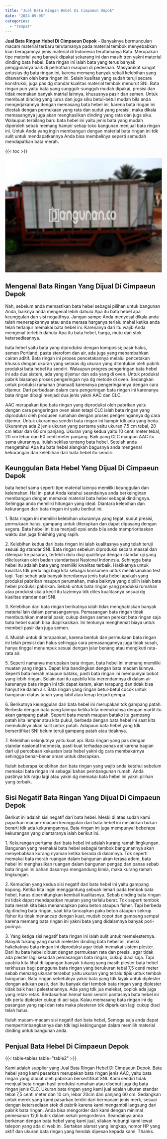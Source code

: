 ```yaml
---
title: "Jual Bata Ringan Hebel Di Cimpaeun Depok"
date: "2024-09-05"
categories: 
  - "tempat"
---
```


**Jual Bata Ringan Hebel Di Cimpaeun Depok** – Banyaknya bermunculan macam material terbaru terutamanya pada material tembok menyebabkan kian beragamnya jenis material di Indonesia terutamanya Bata. Merupakan tipe material yang banyak dipakai sekarang ini dan masih tren yakni material dinding bata hebel. Bata ringan ini ialah bata yang terus banyak penggunanya baik di perkotaan maupun di pedesaan. Masyarakat sangat antusias dg bata ringan ini, karena memang banyak sekali kelebihan yang ditawarkan oleh bata ringan ini. Selain kualitas yang sudah teruji secara konstruksi, juga pas dg standar kualitas material tembok menurut SNI. Bata ringan pun yaitu bata yang sungguh-sungguh mudah dipakai, presisi dan tidak memakan banyak matrial lainnya, khususnya pasir dan semen. Untuk membuat dinding yang lurus dan juga siku betul-betul mudah bila anda mengerjakannya dengan memasang bata hebel ini, karena bata ringan ini dicetak dengan permukaan yang rata dan sudut yang presisi, maka dikala memasangnya juga akan menghasilkan dinding yang rata dan juga siku. Walaupun terbilang baru bata hebel ini yaitu jenis bata yang mudah diperoleh sebab memang hampir setiap toko bangunan menjual bata ringan ini. Untuk Anda yang ingin membangun dengan material bata ringan ini tdk sulit untuk mendapatkannya Anda bisa membelinya seperti semudah mendapatkan bata merah.

{{< toc >}}

![Jual Bata Ringan Hebel Di Cimpaeun Depok](/images/jual-hebel-murah-10.png)

## Mengenal Bata Ringan Yang Dijual Di Cimpaeun Depok

Nah, sebelum anda memastikan bata hebel sebagai pilihan untuk bangunan Anda, baiknya anda mengenal lebih dahulu Apa itu bata hebel apa keunggulan dan sisi negatifnya. Jangan sampe Anda menyesal dikala anda telah menerapkannya atau anda merasa harganya terlalu mahal ketika anda telah terlanjur memakai bata hebel ini. Karenanya dari itu wajib Anda mengenal terlebih dahulu Apa itu bata hebel, harga, mutu dan stok ketersediaannya.

bata hebel yaitu bata yang diproduksi dengan komposisi; pasir halus, semen Portland, pasta sterofom dan air, ada juga yang menambahkan cairan aditif. Bata ringan ini proses pencetakannya melalui pencetakan khusus dengan ukuran yang selaras dg ukuran yang ditentukan oleh pabrik produksi bata hebel itu sendiri. Walaupun progres pengeringan bata hebel ini ada dua sistem, ada yang dijemur dan ada yang di oven. Untuk produksi pabrik biasanya proses pengeringan nya dg metode di oven. Sedangkan untuk produksi rumahan (manual) karenanya pengeringannya dengan cara dijemur. Dari perbedaan dalam cara pengeringan bata ringan ini karenanya bata ringan dibagi menjadi dua jenis yakni AAC dan CLC.

AAC merupakan tipe bata ringan yang diproduksi oleh pabrikan yaitu dengan cara pengeringan oven akan tetapi CLC ialah bata ringan yang diproduksi oleh produsen rumahan dengan proses pengeringannya dg cara dijemur. Untuk ukurannya sendiri bata ringan ini hampir tdk ada yang beda. Ukurannya ada 2 jenis ukuran yang pertama yaitu ukuran 7.5 cm tebal, 20 cm lebar dan 60 cm panjang. Ukuran yang kedua yaitu 10 centi meter tebal, 20 cm lebar dan 60 centi meter panjang. Baik yang CLC maupun AAC itu sama ukurannya. Itulah sekilas tentang bata hebel. Setelah anda mengetahui Apa itu bata hebel alangkah bagusnya anda mengenal kekurangan dan kelebihan dari bata hebel itu sendiri.

## Keunggulan Bata Hebel Yang Dijual Di Cimpaeun Depok

bata hebel sama seperti tipe material lainnya memiliki keunggulan dan kelemahan. Hal ini patut Anda ketahui seandainya anda berkeinginan membangun dengan memakai material bata hebel sebagai dindingnya. Sehingga anda memiliki hitungan yang ideal. Diantara kelebihan dan kekurangan dari bata ringan ini yaitu berikut ini.

1\. Bata ringan ini memiliki kelebihan ukurannya yang tepat, sudut presisi, permukaan halus, gampang untuk diterapkan dan dapat dipasang dengan segera. Bata hebel ini bisa menjadi opsi anda bila anda memprioritaskan waktu dan juga finishing yang rapih.

2\. Kelebihan kedua dari bata ringan ini ialah kualitasnya yang telah teruji sesuai dg standar SNI. Bata ringan sebelum diproduksi secara massal dan dilempar ke pasaran, terlebih dulu diuji qualitinya dengan standar uji yang dikeluarkan oleh badan standarisasi Nasional Indonesia. Sehingga bata hebel itu adalah bata yang memiliki kwalitas terbaik. Hakikatnya untuk kwalitas tdk perlu lagi bagi kita sebagai konsumen untuk melaksanakan test lagi. Tapi sebab ada banyak beredarnya jenis bata hebel apakah yang produksi pabrikan maupun perumahan, maka baiknya yang dipilih ialah bata hebel produksi pabrikan. Sebab untuk bata ringan yang produksi rumahan atau produksi skala kecil itu lazimnya tdk dites kualitasnya sesuai dg kualitas standar dari SNI.

3\. Kelebihan dari bata ringan berikutnya ialah tidak menghabiskan banyak material lain dalam pemasangannya. Pemasangan bata ringan tidak membutuhkan material pasir, cukup dengan semen perekat bata ringan saja bata hebel sudah bisa diaplikasikan. Ini tentunya menghemat biaya untuk membeli pasir dan juga semen.

4\. Mudah untuk di terapankan, karena bentuk dan permukaan bata ringan ini telah presisi dan halus sehingga cara pemasangannya juga tidak susah, hanya tinggal menumpuk sesuai dengan jalur benang atau mengikuti rata-rata air.

5\. Seperti namanya merupakan bata ringan, bata hebel ini memang memiliki muatan yang ringan. Dapat kita bandingkan dengan bata macam lainnya. Seperti bata merah maupun batako, pasti bata ringan ini mempunyai bobot yang lebih ringan. Selain dari itu apabila kita merendamnya di dalam air karenanya bata ringan ini tdk dapat karam, akan terapung dan tidak bisa hanyut ke dalam air. Bata ringan yang ringan betul-betul cocok untuk bangunan diatas tanah yang labil atau kerap terjadi gempa.

6\. Berikutnya keunggulan dari bata hebel ini merupakan tdk gampang patah. Berbeda dengan bata yang lainnya ketika kita memukulnya dengan martil itu akan gampang patah. Seperti bata merah maupun batako itu gampang patah kita lempar atau kita pukul, berbeda dengan bata hebel ini saat kita memukulnya akan sulit untuk patah. Adapaun bata hebel yang tdk bersertifikat SNI belum teruji gampang patah atau tidaknya.

7\. Kelebihan selanjutnya yaitu kuat api. Bata ringan yang pas dengan standar nasional Indonesia, pasti kuat terhadap panas api karena bagian dari uji percobaan kekuatan bata hebel yakni dg cara membakarnya sehingga benar-benar aman untuk diterapkan.

Itulah beberapa kelebihan dari bata ringan yang wajib anda ketahui sebelum memakai bata ringan ini sebagai bahan pembangunan rumah. Anda pastinya tdk ragu lagi atau yakin dg memakai bata hebel ini yakni pilihan yang terbaik.

## Sisi Negatif Bata Ringan Yang Dijual Di Cimpaeun Depok

Berikut ini adalah sisi negatif dari bata hebel. Meski di atas sudah kami paparkan macam-macam keunggulan dari bata hebel ini melainkan bukan berarti tdk ada kekurangannya. Bata ringan ini juga mempunyai beberapa kekurangan yang diantaranya ialah berikut ini.

1\. Kekurangan pertama dari bata hebel ini adalah kurang ramah lingkungan. Bangunan yang memakai bata hebel sebagai tembok bangunannya akan menyebabkan kurang nyaman ketika berada di dalamnya. Tdk seperti memakai bata merah ruangan dalam bangunan akan terasa adem, bata hebel ini menghasilkan ruangan dalam bangunan pengap dan panas sebab bata ringan ini bahan dasarnya mengandung kimia, maka kurang ramah lingkungan.

2\. Kemudian yang kedua sisi negatif dari bata hebel ini yaitu gampang kopong. Ketika kita ingin menggantung sebuah lemari pada tembok bata hebel, harus diperhitungkan kembali kualitasnya. Sebab dinding bata ringan ini tidak dapat mendapatkan muatan yang terlalu berat. Tdk seperti tembok bata merah kita bisa menancapkan paku beton ataupun fisher. Tapi berbeda dg dinding bata ringan, saat kita tancapkan paku beton ataupun sekrup fisher itu tidak menancap dengan kuat, mudah copot dan gampang sempal karena memang bata ringan ini yakni bata yang didalamnya banyak pori-porinya.

3\. Yang ketiga sisi negatif bata ringan ini ialah sulit untuk memelesternya. Banyak tukang yang masih melester dinding bata hebel ini, meski hakekatnya bata ringan ini diproduksi agar tidak memakai sistem plester. Dari itu bata hebel dibuat dengan permukaan rata dan presisi, agar tidak ada plester lagi sesudah pemasangan bata ringan, cukup diaci saja. Tapi apabila kita lihat di lapangan banyak tukang yang masih plester bata hebel terkhusus bagi pengguna bata ringan yang berukuran tebal 7,5 centi meter sebab memang ukuran tersebut yaitu ukuran yang terlalu tipis untuk tembok bangunan. Bata ringan sebetulnya yakni bata yang tdk layak untuk diplester dengan adukan pasir, dari itu banyak dari tembok bata ringan yang diplester tidak baik hasil pelestariannya. Ada yang tdk jua melekat, coplok ada juga yang retak-retak. Berdasarkan hemat kami sendiri pantasnya bata hebel ini tdk perlu diplester cukup di aci saja. Kalau memasang bata ringan ini dg pasangan yang rapi dan rata maka plesteran tdk diperlukan lagi cukup diaci telah halus.

Itulah macam-macam sisi negatif dari bata hebel, Semoga saja anda dapat mempertimbangkannya dan tdk lagi kebingungan dalam memilih material dinding untuk bangunan anda.

## Penjual Bata Hebel Di Cimpaeun Depok

{{< table-tables table="table2" >}}

Kami adalah supplier yang Jual Bata Ringan Hebel Di Cimpaeun Depok. Bata hebel yang kami pasarkan merupakan bata ringan jenis AAC, yaitu bata ringan yang dibuat oleh pabrikan bersertifikat SNI. Kami sendiri tidak menjual bata ringan hasil produksi rumahan atau disebut juga dg bata ringan jenis CLC. Ukuran bata ringan yang kami jual adalah ukuran standar tebal 7,5 centi meter dan 10 cm, lebar 20cm dan panjang 60 cm. Sedangkan untuk merek yang kami pasarkan terdiri dari bermacam jenis merk, sesuai dengan ketersediaan stok di pabrik karena kami mengambil langsung dari pabrik bata ringan. Anda bisa mengorder dari kami dengan minimal pemesanan 12,6 kubik dalam sekali pengorderan. Seandainya anda berkenan dengan bata hebel yang kami jual, silakan hubungi kami lewat telepon yang ada di web ini. Sertakan alamat yang lengkap, nomor HP yang aktif dan ukuran bata ringan yang hendak dipesan kepada kami. Thanks.

